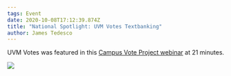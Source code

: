 ```yaml
---
tags: Event
date: 2020-10-08T17:12:39.874Z
title: "National Spotlight: UVM Votes Textbanking"
author: James Tedesco
---
```

UVM Votes was featured in this [Campus Vote Project webinar](https://us02web.zoom.us/rec/play/hVluu90tkjBHC_MXJ1hgwPLPy2XDDG0jibiplZgU2BRqrfRgbK9jaR2fREmzb4EetMfbb33YqoEIItKO.ULdaQ1DP1etcLFSv?startTime=1602702074000&_x_zm_rtaid=T1Oq1CnFQFKmM9U8Q9NKZw.1625155389002.fb70ae624400a78792115fe01bf592a1&_x_zm_rhtaid=609) at 21 minutes.

![](/assets/images/uploads/Screen-Shot-2021-07-13-at-4.47.07-PM.png)